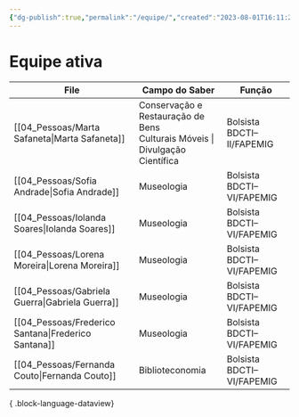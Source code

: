 ```yaml
---
{"dg-publish":true,"permalink":"/equipe/","created":"2023-08-01T16:11:20.491-03:00","updated":"2023-08-08T11:16:10.263-03:00"}
---
```



# Equipe ativa

| File                                                   | Campo do Saber                                                                   | Função                    |
| ------------------------------------------------------ | -------------------------------------------------------------------------------- | ------------------------- |
| [[04_Pessoas/Marta Safaneta\|Marta Safaneta]]       | Conservação e Restauração de Bens <br> Culturais Móveis \| Divulgação Científica | Bolsista BDCTI–II/FAPEMIG |
| [[04_Pessoas/Sofia Andrade\|Sofia Andrade]]         | Museologia                                                                       | Bolsista BDCTI–VI/FAPEMIG |
| [[04_Pessoas/Iolanda Soares\|Iolanda Soares]]       | Museologia                                                                       | Bolsista BDCTI–VI/FAPEMIG |
| [[04_Pessoas/Lorena Moreira\|Lorena Moreira]]       | Museologia                                                                       | Bolsista BDCTI–VI/FAPEMIG |
| [[04_Pessoas/Gabriela Guerra\|Gabriela Guerra]]     | Museologia                                                                       | Bolsista BDCTI–VI/FAPEMIG |
| [[04_Pessoas/Frederico Santana\|Frederico Santana]] | Museologia                                                                       | Bolsista BDCTI–VI/FAPEMIG |
| [[04_Pessoas/Fernanda Couto\|Fernanda Couto]]       | Biblioteconomia                                                                  | Bolsista BDCTI–VI/FAPEMIG |

{ .block-language-dataview}
